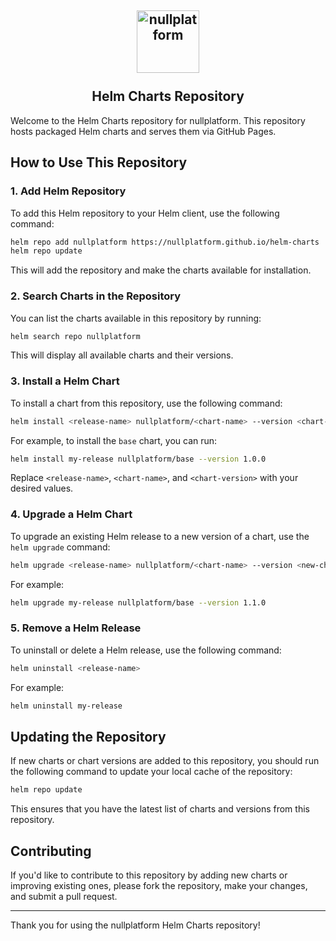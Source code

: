 <h2 align="center">
    <a href="https://httpie.io" target="blank_">
        <img height="100" alt="nullplatform" src="https://nullplatform.com/favicon/android-chrome-192x192.png" />
    </a>
    <br>
    <br>
    Helm Charts Repository
    <br>
</h2>

Welcome to the Helm Charts repository for nullplatform. This repository hosts packaged Helm charts and serves them via GitHub Pages.

## How to Use This Repository

### 1. Add Helm Repository

To add this Helm repository to your Helm client, use the following command:

```bash
helm repo add nullplatform https://nullplatform.github.io/helm-charts
helm repo update
```

This will add the repository and make the charts available for installation.

### 2. Search Charts in the Repository

You can list the charts available in this repository by running:

```bash
helm search repo nullplatform
```

This will display all available charts and their versions.

### 3. Install a Helm Chart

To install a chart from this repository, use the following command:

```bash
helm install <release-name> nullplatform/<chart-name> --version <chart-version>
```

For example, to install the `base` chart, you can run:

```bash
helm install my-release nullplatform/base --version 1.0.0
```

Replace `<release-name>`, `<chart-name>`, and `<chart-version>` with your desired values.

### 4. Upgrade a Helm Chart

To upgrade an existing Helm release to a new version of a chart, use the `helm upgrade` command:

```bash
helm upgrade <release-name> nullplatform/<chart-name> --version <new-chart-version>
```

For example:

```bash
helm upgrade my-release nullplatform/base --version 1.1.0
```

### 5. Remove a Helm Release

To uninstall or delete a Helm release, use the following command:

```bash
helm uninstall <release-name>
```

For example:

```bash
helm uninstall my-release
```

## Updating the Repository

If new charts or chart versions are added to this repository, you should run the following command to update your local cache of the repository:

```bash
helm repo update
```

This ensures that you have the latest list of charts and versions from this repository.

## Contributing

If you'd like to contribute to this repository by adding new charts or improving existing ones, please fork the repository, make your changes, and submit a pull request.

---

Thank you for using the nullplatform Helm Charts repository!
